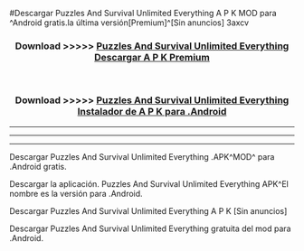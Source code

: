 #Descargar Puzzles And Survival Unlimited Everything  A P K MOD para ^Android gratis.la última versión[Premium]^[Sin anuncios] 3axcv



<div align="center">
<h3>Download >>>>> <a href="https://es-web.web.app/?es= Puzzles And Survival Unlimited Everything ">Puzzles And Survival Unlimited Everything  Descargar A P K Premium</a></h3><br>

<h3>Download >>>>> <a href="https://es-web.web.app/?es= Puzzles And Survival Unlimited Everything ">Puzzles And Survival Unlimited Everything  Instalador de A P K para .Android</a></h3>
</div>


----------------------------------------------------------

----------------------------------------------------------

----------------------------------------------------------

Descargar Puzzles And Survival Unlimited Everything  .APK^MOD^ para .Android gratis.

Descargar la aplicación. Puzzles And Survival Unlimited Everything  APK^El nombre es la versión para .Android.

Descargar Puzzles And Survival Unlimited Everything  A P K [Sin anuncios]

Descargar Puzzles And Survival Unlimited Everything  gratuita del mod para .Android.